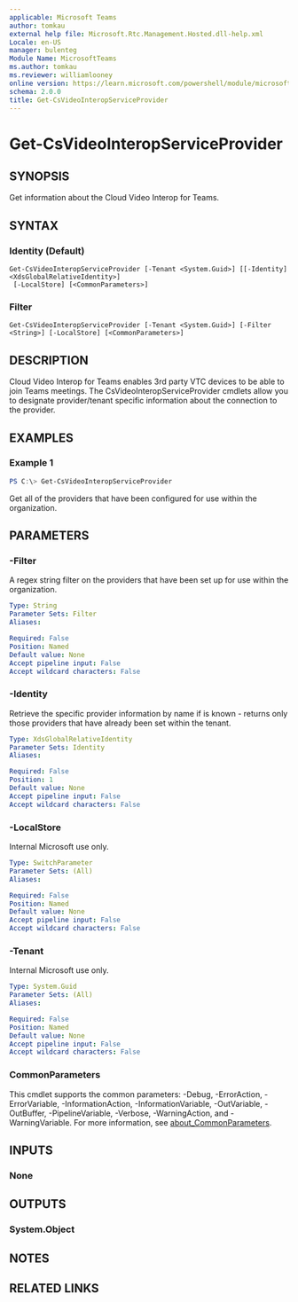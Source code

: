 ```yaml
---
applicable: Microsoft Teams
author: tomkau
external help file: Microsoft.Rtc.Management.Hosted.dll-help.xml
Locale: en-US
manager: bulenteg
Module Name: MicrosoftTeams
ms.author: tomkau
ms.reviewer: williamlooney
online version: https://learn.microsoft.com/powershell/module/microsoftteams/get-csvideointeropserviceprovider
schema: 2.0.0
title: Get-CsVideoInteropServiceProvider
---
```


# Get-CsVideoInteropServiceProvider

## SYNOPSIS
Get information about the Cloud Video Interop for Teams.

## SYNTAX

### Identity (Default)
```
Get-CsVideoInteropServiceProvider [-Tenant <System.Guid>] [[-Identity] <XdsGlobalRelativeIdentity>]
 [-LocalStore] [<CommonParameters>]
```

### Filter
```
Get-CsVideoInteropServiceProvider [-Tenant <System.Guid>] [-Filter <String>] [-LocalStore] [<CommonParameters>]
```

## DESCRIPTION
Cloud Video Interop for Teams enables 3rd party VTC devices to be able to join Teams meetings. The CsVideoInteropServiceProvider cmdlets allow you to designate provider/tenant specific information about the connection to the provider.

## EXAMPLES

### Example 1
```powershell
PS C:\> Get-CsVideoInteropServiceProvider
```

Get all of the providers that have been configured for use within the organization.

## PARAMETERS

### -Filter
A regex string filter on the providers that have been set up for use within the organization.

```yaml
Type: String
Parameter Sets: Filter
Aliases:

Required: False
Position: Named
Default value: None
Accept pipeline input: False
Accept wildcard characters: False
```

### -Identity
Retrieve the specific provider information by name if is known - returns only those providers that have already been set within the tenant.

```yaml
Type: XdsGlobalRelativeIdentity
Parameter Sets: Identity
Aliases:

Required: False
Position: 1
Default value: None
Accept pipeline input: False
Accept wildcard characters: False
```

### -LocalStore
Internal Microsoft use only.

```yaml
Type: SwitchParameter
Parameter Sets: (All)
Aliases:

Required: False
Position: Named
Default value: None
Accept pipeline input: False
Accept wildcard characters: False
```

### -Tenant
Internal Microsoft use only.

```yaml
Type: System.Guid
Parameter Sets: (All)
Aliases:

Required: False
Position: Named
Default value: None
Accept pipeline input: False
Accept wildcard characters: False
```

### CommonParameters
This cmdlet supports the common parameters: -Debug, -ErrorAction, -ErrorVariable, -InformationAction, -InformationVariable, -OutVariable, -OutBuffer, -PipelineVariable, -Verbose, -WarningAction, and -WarningVariable. For more information, see [about_CommonParameters](https://go.microsoft.com/fwlink/?LinkID=113216).

## INPUTS

### None

## OUTPUTS

### System.Object

## NOTES

## RELATED LINKS
